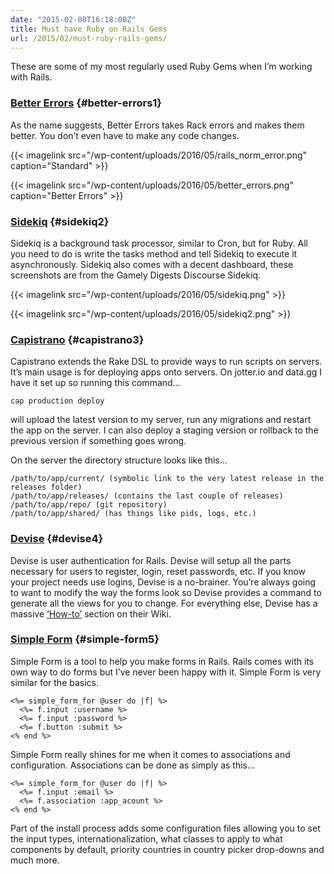 ```yaml
---
date: "2015-02-08T16:18:00Z"
title: Must have Ruby on Rails Gems
url: /2015/02/must-ruby-rails-gems/
---
```

These are some of my most regularly used Ruby Gems when I’m working with Rails.

### [Better Errors](https://github.com/charliesome/better_errors "Better Errors") {#better-errors1}

As the name suggests, Better Errors takes Rack errors and makes them better. You don’t even have to make any code changes.

{{< imagelink src="/wp-content/uploads/2016/05/rails_norm_error.png"  caption="Standard" >}}

{{< imagelink src="/wp-content/uploads/2016/05/better_errors.png" caption="Better Errors" >}}

### [Sidekiq](https://github.com/mperham/sidekiq "Sidekiq") {#sidekiq2}

Sidekiq is a background task processor, similar to Cron, but for Ruby. All you need to do is write the tasks method and tell Sidekiq to execute it asynchronously. Sidekiq also comes with a decent dashboard, these screenshots are from the Gamely Digests Discourse Sidekiq.


{{< imagelink src="/wp-content/uploads/2016/05/sidekiq.png" >}}

{{< imagelink src="/wp-content/uploads/2016/05/sidekiq2.png" >}}


### [Capistrano](http://capistranorb.com/ "Capistrano") {#capistrano3}

Capistrano extends the Rake DSL to provide ways to run scripts on servers. It’s main usage is for deploying apps onto servers. On jotter.io and data.gg I have it set up so running this command…

```
cap production deploy
```

will upload the latest version to my server, run any migrations and restart the app on the server. I can also deploy a staging version or rollback to the previous version if something goes wrong.

On the server the directory structure looks like this…

```
/path/to/app/current/ (symbolic link to the very latest release in the releases folder)
/path/to/app/releases/ (contains the last couple of releases)
/path/to/app/repo/ (git repository)
/path/to/app/shared/ (has things like pids, logs, etc.)
```

### [Devise](https://github.com/plataformatec/devise "Devise") {#devise4}

Devise is user authentication for Rails. Devise will setup all the parts necessary for users to register, login, reset passwords, etc. If you know your project needs use logins, Devise is a no-brainer. You’re always going to want to modify the way the forms look so Devise provides a command to generate all the views for you to change. For everything else, Devise has a massive [‘How-to’](https://github.com/plataformatec/devise/wiki/How-Tos "Devise How Tos") section on their Wiki.

### [Simple Form](https://github.com/plataformatec/simple_form "Simple Form") {#simple-form5}

Simple Form is a tool to help you make forms in Rails. Rails comes with its own way to do forms but I’ve never been happy with it. Simple Form is very similar for the basics.

```
<%= simple_form_for @user do |f| %>
  <%= f.input :username %>
  <%= f.input :password %>
  <%= f.button :submit %>
<% end %>
```

Simple Form really shines for me when it comes to associations and configuration. Associations can be done as simply as this…

```
<%= simple_form_for @user do |f| %>
  <%= f.input :email %>
  <%= f.association :app_acount %>
<% end %>
```

Part of the install process adds some configuration files allowing you to set the input types, internationalization, what classes to apply to what components by default, priority countries in country picker drop-downs and much more.